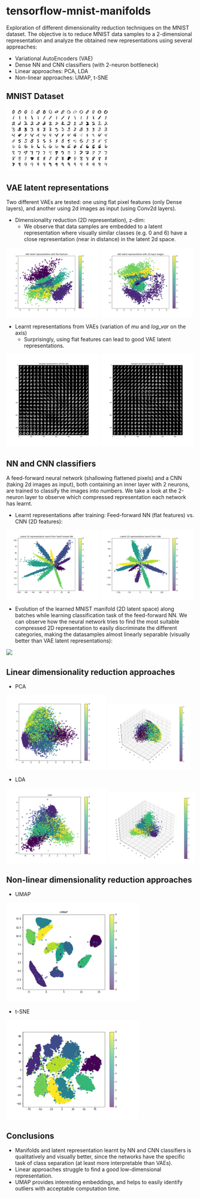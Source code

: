 # tensorflow-mnist-manifolds

Exploration of different dimensionality reduction techniques on the MNIST dataset. The objective is to reduce MNIST data samples to a 2-dimensional representation and analyze the obtained new representations using several appreaches:
 - Variational AutoEncoders (VAE)
 - Dense NN and CNN classifiers (with 2-neuron bottleneck)
 - Linear approaches: PCA, LDA
 - Non-linear approaches: UMAP, t-SNE

## MNIST Dataset
<img src="imgs/input2.png" width="55%"/>

## VAE latent representations
Two different VAEs are tested: one using flat pixel features (only Dense layers), and another using 2d images as input (using Conv2d layers).
- Dimensionality reduction (2D representation), z-dim: 
    - We observe that data samples are embedded to a latent representation where visually similar classes (e.g. 0 and 6) have a close representation (near in distance) in the latent 2d space.

<p float="left">
    <img src="imgs/latent_VAE_flat.png" width="49%"/>
    <img src="imgs/latent_VAE_CNN.png" width="49%"/>
</p>

- Learnt representations from VAEs (variation of _mu_ and _log_var_ on the axis)
    - Surprisingly, using flat features can lead to good VAE latent representations.

<p float="left">
    <img src="imgs/repr_VAE_flat.png" width="49%"/>
    <img src="imgs/repr_VAE_CNN.png" width="49%"/>
</p>

## NN and CNN classifiers
A feed-forward neural network (shallowing flattened pixels) and a CNN (taking 2d images as input), both containing an inner layer with 2 neurons, are trained to classify the images into numbers. We take a look at the 2-neuron layer to observe which compressed representation each network has learnt.
- Learnt representations after training: Feed-forward NN (flat features) vs. CNN (2D features):

<p float="left">
    <img src="imgs/latent_NN.png" width="49%"/>
    <img src="imgs/latent_CNN.png" width="49%"/>
</p>

- Evolution of the learned MNIST manifold (2D latent space) along batches while learning classification task of the feed-forward NN. We can observe how the neural network tries to find the most suitable compressed 2D representation to easily discriminate the different categories, making the datasamples almost linearly separable (visually better than VAE latent representations):

<img src="imgs/representation_NN_2.gif" width="70%"/>




## Linear dimensionality reduction approaches
- PCA

<p float="left">
    <img src="imgs/pca.png" width="53%"/>
    <img src="imgs/pca-3d.png" width="44%"/>
</p>

- LDA

<p float="left">
    <img src="imgs/lda.png" width="53%"/>
    <img src="imgs/lda-3d2.png" width="46%"/>
</p>

## Non-linear dimensionality reduction approaches


- UMAP

<img src="imgs/umap.png" width="70%"/>

- t-SNE

<img src="imgs/tsne.png" width="70%"/>

## Conclusions

- Manifolds and latent representation learnt by NN and CNN classifiers is qualitatively and visually better, since the networks have the  specific task of class separation (at least more interpretable than VAEs).
- Linear approaches struggle to find a good low-dimensional representation.
- UMAP provides interesting embeddings, and helps to easily identify outliers with acceptable computation time.
